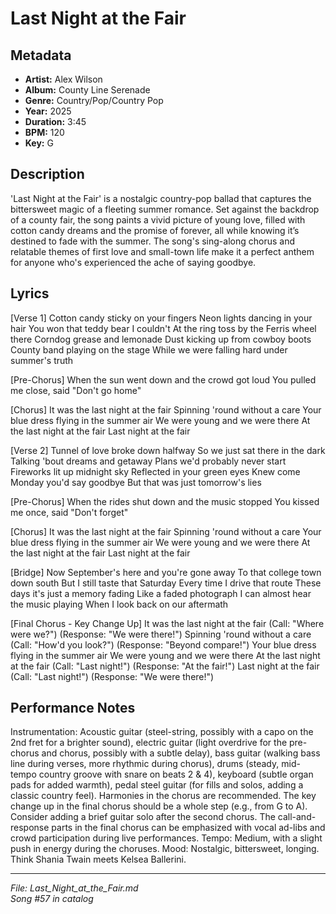 # Last Night at the Fair

## Metadata
- **Artist:** Alex Wilson
- **Album:** County Line Serenade
- **Genre:** Country/Pop/Country Pop
- **Year:** 2025
- **Duration:** 3:45
- **BPM:** 120
- **Key:** G

## Description
'Last Night at the Fair' is a nostalgic country-pop ballad that captures the bittersweet magic of a fleeting summer romance. Set against the backdrop of a county fair, the song paints a vivid picture of young love, filled with cotton candy dreams and the promise of forever, all while knowing it’s destined to fade with the summer. The song's sing-along chorus and relatable themes of first love and small-town life make it a perfect anthem for anyone who's experienced the ache of saying goodbye.

## Lyrics

[Verse 1]
Cotton candy sticky on your fingers
Neon lights dancing in your hair
You won that teddy bear I couldn't
At the ring toss by the Ferris wheel there
Corndog grease and lemonade
Dust kicking up from cowboy boots
County band playing on the stage
While we were falling hard under summer's truth

[Pre-Chorus]
When the sun went down and the crowd got loud
You pulled me close, said "Don't go home"

[Chorus]
It was the last night at the fair
Spinning 'round without a care
Your blue dress flying in the summer air
We were young and we were there
At the last night at the fair
Last night at the fair

[Verse 2]
Tunnel of love broke down halfway
So we just sat there in the dark
Talking 'bout dreams and getaway
Plans we'd probably never start
Fireworks lit up midnight sky
Reflected in your green eyes
Knew come Monday you'd say goodbye
But that was just tomorrow's lies

[Pre-Chorus]
When the rides shut down and the music stopped
You kissed me once, said "Don't forget"

[Chorus]
It was the last night at the fair
Spinning 'round without a care
Your blue dress flying in the summer air
We were young and we were there
At the last night at the fair
Last night at the fair

[Bridge]
Now September's here and you're gone away
To that college town down south
But I still taste that Saturday
Every time I drive that route
These days it's just a memory fading
Like a faded photograph
I can almost hear the music playing
When I look back on our aftermath

[Final Chorus - Key Change Up]
It was the last night at the fair
(Call: "Where were we?")
(Response: "We were there!")
Spinning 'round without a care
(Call: "How'd you look?")
(Response: "Beyond compare!")
Your blue dress flying in the summer air
We were young and we were there
At the last night at the fair
(Call: "Last night!")
(Response: "At the fair!")
Last night at the fair
(Call: "Last night!")
(Response: "We were there!")

## Performance Notes

Instrumentation: Acoustic guitar (steel-string, possibly with a capo on the 2nd fret for a brighter sound), electric guitar (light overdrive for the pre-chorus and chorus, possibly with a subtle delay), bass guitar (walking bass line during verses, more rhythmic during chorus), drums (steady, mid-tempo country groove with snare on beats 2 & 4), keyboard (subtle organ pads for added warmth), pedal steel guitar (for fills and solos, adding a classic country feel). Harmonies in the chorus are recommended. The key change up in the final chorus should be a whole step (e.g., from G to A). Consider adding a brief guitar solo after the second chorus. The call-and-response parts in the final chorus can be emphasized with vocal ad-libs and crowd participation during live performances. Tempo: Medium, with a slight push in energy during the choruses. Mood: Nostalgic, bittersweet, longing. Think Shania Twain meets Kelsea Ballerini.

---
*File: Last_Night_at_the_Fair.md*  
*Song #57 in catalog*
